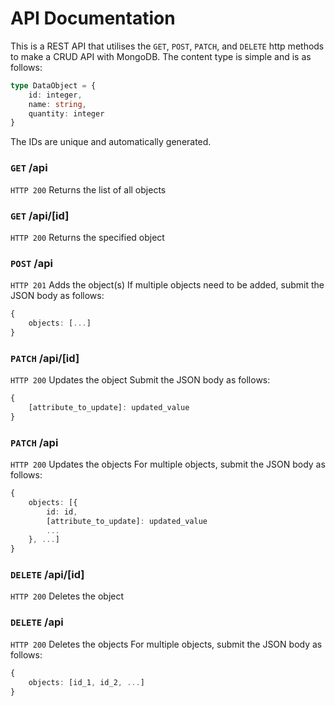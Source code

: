 # API Documentation

This is a REST API that utilises the `GET`, `POST`, `PATCH`, and `DELETE` http methods to make a CRUD API with MongoDB. The content type is simple and is as follows:

```typescript
type DataObject = {
	id: integer,
	name: string,
	quantity: integer
}
```

The IDs are unique and automatically generated.
### `GET` /api
`HTTP 200` Returns the list of all objects
### `GET` /api/\[id]
`HTTP 200` Returns the specified object
### `POST` /api
`HTTP 201` Adds the object(s)
If multiple objects need to be added, submit the JSON body as follows: 
```typescript
{
	objects: [...]
}
```
### `PATCH` /api/\[id]
`HTTP 200` Updates the object
Submit the JSON body as follows: 
```typescript
{
	[attribute_to_update]: updated_value
}
```
### `PATCH` /api
`HTTP 200` Updates the objects
For multiple objects, submit the JSON body as follows: 
```typescript
{
	objects: [{
		id: id,
		[attribute_to_update]: updated_value
		...
	}, ...]
}
```

### `DELETE` /api/\[id]
`HTTP 200` Deletes the object
### `DELETE` /api
`HTTP 200` Deletes the objects
For multiple objects, submit the JSON body as follows: 
```typescript
{
	objects: [id_1, id_2, ...]
}
```
